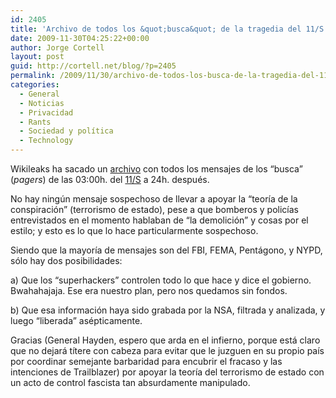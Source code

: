 ```yaml
---
id: 2405
title: 'Archivo de todos los &quot;busca&quot; de la tragedia del 11/S'
date: 2009-11-30T04:25:22+00:00
author: Jorge Cortell
layout: post
guid: http://cortell.net/blog/?p=2405
permalink: /2009/11/30/archivo-de-todos-los-busca-de-la-tragedia-del-11s/
categories:
  - General
  - Noticias
  - Privacidad
  - Rants
  - Sociedad y polí­tica
  - Technology
---
```

Wikileaks ha sacado un <a title="http://911.wikileaks.org/release/messages.zip" href="http://911.wikileaks.org/release/messages.zip" target="_blank">archivo</a> con todos los mensajes de los &#8220;busca&#8221; (_pagers_) de las 03:00h. del <a title="http://www.historycommons.org/project.jsp?project=911_project" href="http://www.historycommons.org/project.jsp?project=911_project" target="_blank">11/S</a> a 24h. después.

No hay ningún mensaje sospechoso de llevar a apoyar la &#8220;teoría de la conspiración&#8221; (terrorismo de estado), pese a que bomberos y policías entrevistados en el momento hablaban de &#8220;la demolición&#8221; y cosas por el estilo; y esto es lo que lo hace particularmente sospechoso.

Siendo que la mayoría de mensajes son del FBI, FEMA, Pentágono, y NYPD, sólo hay dos posibilidades:

a) Que los &#8220;superhackers&#8221; controlen todo lo que hace y dice el gobierno. Bwahahajaja. Ese era nuestro plan, pero nos quedamos sin fondos.

b) Que esa información haya sido grabada por la NSA, filtrada y analizada, y luego &#8220;liberada&#8221; asépticamente.

Gracias (General Hayden, espero que arda en el infierno, porque está claro que no dejará títere con cabeza para evitar que le juzguen en su propio país por coordinar semejante barbaridad para encubrir el fracaso y las intenciones de Trailblazer) por apoyar la teoría del terrorismo de estado con un acto de control fascista tan absurdamente manipulado.
